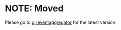 # NOTE: Moved
Please go to [oj-eventaggregator](https://github.com/orange-juice-nl/oj-eventaggregator) for the latest version.
